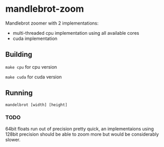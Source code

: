# mandlebrot-zoom
Mandlebrot zoomer with 2 implementations:
  * multi-threaded cpu implementation using all available cores
  * cuda implementation

## Building
 `make cpu` for cpu version

 `make cuda` for cuda version

## Running
  `mandelbrot [width] [height]`

### TODO
64bit floats run out of precision pretty quick, an implementaions using 128bit precision should be able to zoom more but would be considerably slower.
